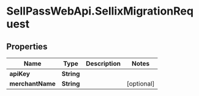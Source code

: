 # SellPassWebApi.SellixMigrationRequest

## Properties

Name | Type | Description | Notes
------------ | ------------- | ------------- | -------------
**apiKey** | **String** |  | 
**merchantName** | **String** |  | [optional] 


